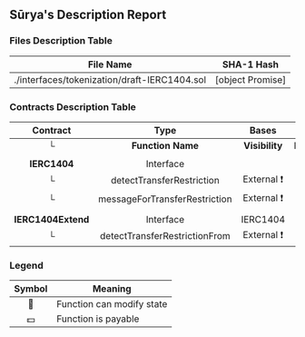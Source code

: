 ## Sūrya's Description Report

### Files Description Table


|  File Name  |  SHA-1 Hash  |
|-------------|--------------|
| ./interfaces/tokenization/draft-IERC1404.sol | [object Promise] |


### Contracts Description Table


|  Contract  |         Type        |       Bases      |                  |                 |
|:----------:|:-------------------:|:----------------:|:----------------:|:---------------:|
|     └      |  **Function Name**  |  **Visibility**  |  **Mutability**  |  **Modifiers**  |
||||||
| **IERC1404** | Interface |  |||
| └ | detectTransferRestriction | External ❗️ |   |NO❗️ |
| └ | messageForTransferRestriction | External ❗️ |   |NO❗️ |
||||||
| **IERC1404Extend** | Interface | IERC1404 |||
| └ | detectTransferRestrictionFrom | External ❗️ |   |NO❗️ |


### Legend

|  Symbol  |  Meaning  |
|:--------:|-----------|
|    🛑    | Function can modify state |
|    💵    | Function is payable |
